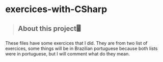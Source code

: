 # exercices-with-CSharp

> <h2>About this project🖥️</h2>

These files have some exercices that I did. They are from two list of exercices, some things will be
in Brazilian portuguese because both lists were in portuguese, but I will comment what do they mean. 
